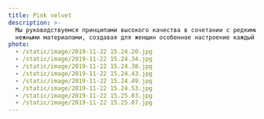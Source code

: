 ```yaml
---
title: Pink velvet
description: >-
  Мы руководствуемся принципами высокого качества в сочетании с редкими и
  нежными материалами, создавая для женщин особенное настроение каждый день.
photo:
  - /static/image/2019-11-22 15.24.20.jpg
  - /static/image/2019-11-22 15.24.34.jpg
  - /static/image/2019-11-22 15.24.38.jpg
  - /static/image/2019-11-22 15.24.43.jpg
  - /static/image/2019-11-22 15.24.49.jpg
  - /static/image/2019-11-22 15.24.53.jpg
  - /static/image/2019-11-22 15.25.03.jpg
  - /static/image/2019-11-22 15.25.07.jpg
---
```



